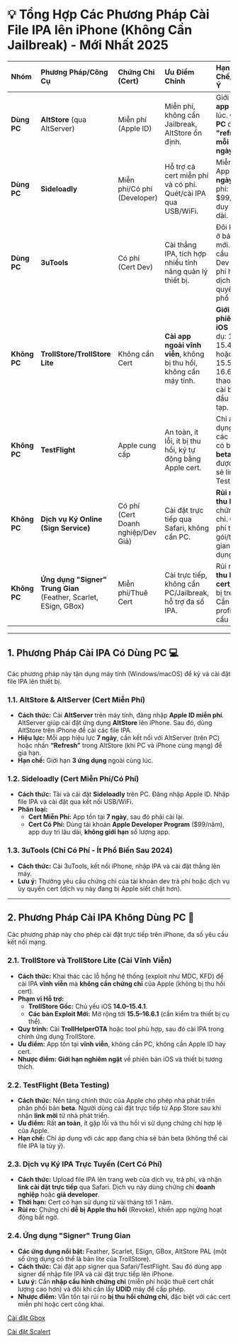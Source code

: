 # 💡 Tổng Hợp Các Phương Pháp Cài File IPA lên iPhone (Không Cần Jailbreak) - Mới Nhất 2025

| Nhóm | Phương Pháp/Công Cụ | Chứng Chỉ (Cert) | Ưu Điểm Chính | Hạn Chế/Lưu Ý |
| :--- | :--- | :--- | :--- | :--- |
| **Dùng PC** | **AltStore** (qua AltServer) | Miễn phí (Apple ID) | Miễn phí, không cần Jailbreak, AltStore ổn định. | Giới hạn **3 app** cùng lúc. Cần **PC** để **"refresh" mỗi 7 ngày**. |
| **Dùng PC** | **Sideloadly** | Miễn phí/Có phí (Developer) | Hỗ trợ cả cert miễn phí và có phí. Quét/cài IPA qua USB/WiFi. | Miễn phí: App **7 ngày**. Có phí: $99/năm, duy trì lâu dài. |
| **Dùng PC** | **3uTools** | Có phí (Cert Dev) | Cài thẳng IPA, tích hợp nhiều tính năng quản lý thiết bị. | Đôi khi lỗi ở bản mới. Yêu cầu Cert Dev trả phí hoặc dịch vụ ủy quyền (ít phổ biến). |
| **Không PC** | **TrollStore/TrollStore Lite** | Không cần Cert | **Cài app ngoài vĩnh viễn**, không bị thu hồi, không cần máy tính. | **Giới hạn phiên bản iOS** (ví dụ: 14.0–15.4.1 hoặc 15.5–16.6.1), thao tác cài ban đầu phức tạp. |
| **Không PC** | **TestFlight** | Apple cung cấp | An toàn, ít lỗi, ít bị thu hồi, ký tự động bằng Apple cert. | Chỉ áp dụng cho các app có bản **beta** hoặc được chia sẻ link TestFlight. |
| **Không PC** | **Dịch vụ Ký Online (Sign Service)** | Có phí (Cert Doanh nghiệp/Dev Giả) | Cài đặt trực tiếp qua Safari, không cần PC. | **Rủi ro bị thu hồi** chứng chỉ. Chi phí theo gói/thời gian sử dụng. |
| **Không PC** | **Ứng dụng "Signer" Trung Gian** (Feather, Scarlet, ESign, GBox) | Miễn phí/Thuê Cert | Cài trực tiếp, không cần PC/Jailbreak, hỗ trợ đa số IPA. | Rủi ro **bị thu hồi cert**, app bị treo. Cần profile cấu hình. |

***

## 1. Phương Pháp Cài IPA Có Dùng PC 💻

Các phương pháp này tận dụng máy tính (Windows/macOS) để ký và cài đặt file IPA lên thiết bị.

### 1.1. AltStore & AltServer (Cert Miễn Phí)
* **Cách thức:** Cài **AltServer** trên máy tính, đăng nhập **Apple ID miễn phí**. AltServer giúp cài đặt ứng dụng **AltStore** lên iPhone. Sau đó, dùng AltStore trên iPhone để cài các file IPA.
* **Hiệu lực:** Mỗi app hiệu lực **7 ngày**, cần kết nối với AltServer (trên PC) hoặc nhấn **“Refresh”** trong AltStore (khi PC và iPhone cùng mạng) để gia hạn.
* **Hạn chế:** Giới hạn **3 ứng dụng** ngoài cùng lúc.

### 1.2. Sideloadly (Cert Miễn Phí/Có Phí)
* **Cách thức:** Tải và cài đặt **Sideloadly** trên PC. Đăng nhập Apple ID. Nhập file IPA và cài đặt qua kết nối USB/WiFi.
* **Phân loại:**
    * **Cert Miễn Phí:** App tồn tại **7 ngày**, sau đó phải cài lại.
    * **Cert Có Phí:** Dùng tài khoản **Apple Developer Program** ($99/năm), app duy trì lâu dài, **không giới hạn** số lượng app.

### 1.3. 3uTools (Chỉ Có Phí - Ít Phổ Biến Sau 2024)
* **Cách thức:** Cài 3uTools, kết nối iPhone, nhập IPA và cài đặt thẳng lên máy.
* **Lưu ý:** Thường yêu cầu chứng chỉ của tài khoản dev trả phí hoặc dịch vụ ủy quyền cert (dịch vụ này đang bị Apple siết chặt hơn).

***

## 2. Phương Pháp Cài IPA Không Dùng PC 📲

Các phương pháp này cho phép cài đặt trực tiếp trên iPhone, đa số yêu cầu kết nối mạng.

### 2.1. TrollStore và TrollStore Lite (Cài Vĩnh Viễn)
* **Cách thức:** Khai thác các lỗ hổng hệ thống (exploit như MDC, KFD) để cài IPA **vĩnh viễn** mà **không cần chứng chỉ** của Apple (không bị thu hồi cert).
* **Phạm vi Hỗ trợ:**
    * **TrollStore Gốc:** Chủ yếu iOS **14.0–15.4.1**.
    * **Các bản Exploit Mới:** Mở rộng tới **15.5–16.6.1** (cần kiểm tra thiết bị cụ thể).
* **Quy trình:** Cài **TrollHelperOTA** hoặc tool phù hợp, sau đó cài IPA trong chính ứng dụng TrollStore.
* **Ưu điểm:** App tồn tại **vĩnh viễn**, không cần PC, không cần Apple ID hay cert.
* **Nhược điểm:** **Giới hạn nghiêm ngặt** về phiên bản iOS và thiết bị tương thích.

### 2.2. TestFlight (Beta Testing)
* **Cách thức:** Nền tảng chính thức của Apple cho phép nhà phát triển phân phối bản **beta**. Người dùng cài đặt trực tiếp từ App Store sau khi nhận **link mời** từ nhà phát triển.
* **Ưu điểm:** Rất **an toàn**, ít gặp lỗi và thu hồi vì sử dụng chứng chỉ hợp lệ của Apple.
* **Hạn chế:** Chỉ áp dụng với các app đang chia sẻ bản beta (không thể cài file IPA lạ tùy ý).

### 2.3. Dịch vụ Ký IPA Trực Tuyến (Cert Có Phí)
* **Cách thức:** Upload file IPA lên trang web của dịch vụ, trả phí, và nhận **link cài đặt trực tiếp** qua Safari. Dịch vụ này dùng chứng chỉ **doanh nghiệp** hoặc **giả developer**.
* **Thời hạn:** Cert có hạn sử dụng từ vài tháng tới 1 năm.
* **Rủi ro:** Chứng chỉ **dễ bị Apple thu hồi** (Revoke), khiến app ngừng hoạt động bất ngờ.

### 2.4. Ứng dụng "Signer" Trung Gian
* **Các ứng dụng nổi bật:** Feather, Scarlet, ESign, GBox, AltStore PAL (một số ứng dụng có thể là bản lite của TrollStore).
* **Cách thức:** Cài đặt app signer qua Safari/TestFlight. Sau đó dùng app signer để nhập file IPA và cài đặt trực tiếp lên iPhone.
* **Lưu ý:** Cần **nhập cấu hình chứng chỉ** (miễn phí hoặc thuê cert chất lượng cao hơn) và đôi khi cần lấy **UDID** máy để cấp phép.
* **Nhược điểm:** Vẫn tồn tại rủi ro **bị thu hồi chứng chỉ**, đặc biệt với các cert miễn phí hoặc cert công khai.

[Cài đặt Gbox](https://gbox.run/)

[Cài đặt Scalert](https://usescarletapp.com)
